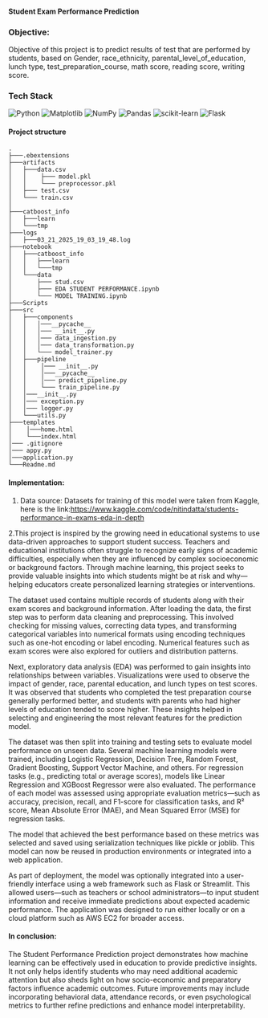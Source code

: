 #### Student Exam Performance Prediction

### Objective:
Objective of this project is to predict results of test that are performed by students, based on Gender, race_ethnicity, parental_level_of_education, lunch type, test_preparation_course, math score, reading score, writing score.

### Tech Stack
![Python](https://img.shields.io/badge/python-3670A0?style=for-the-badge&logo=python&logoColor=ffdd54)  ![Matplotlib](https://img.shields.io/badge/Matplotlib-%23ffffff.svg?style=for-the-badge&logo=Matplotlib&logoColor=black)  ![NumPy](https://img.shields.io/badge/numpy-%23013243.svg?style=for-the-badge&logo=numpy&logoColor=white)  ![Pandas](https://img.shields.io/badge/pandas-%23150458.svg?style=for-the-badge&logo=pandas&logoColor=white)  ![scikit-learn](https://img.shields.io/badge/scikit--learn-%23F7931E.svg?style=for-the-badge&logo=scikit-learn&logoColor=white) ![Flask](https://img.shields.io/badge/flask-%23000.svg?style=for-the-badge&logo=flask&logoColor=white)

#### Project structure

    .
    ├───.ebextensions
    ├───artifacts
    │   ├───data.csv
    │   │    ├─── model.pkl
    │   │    └─── preprocessor.pkl
    │   ├─── test.csv
    │   └─── train.csv
    │
    ├───catboost_info
    │   ├───learn
    │   └───tmp
    ├───logs
    │   ├───03_21_2025_19_03_19_48.log
    ├───notebook
    │   ├───catboost_info
    │   │   ├───learn
    │   │   └───tmp
    │   └───data
    │       ├─── stud.csv
    │       ├─── EDA STUDENT PERFORMANCE.ipynb
    │       └─── MODEL TRAINING.ipynb
    ├───Scripts
    ├───src
    │   ├───components
    │   │   │───__pycache__
    │   │   │─── __init__.py
    │   │   │─── data_ingestion.py     
    │   │   │─── data_transformation.py
    │   │   └─── model_trainer.py
    │   ├───pipeline
    │   │    │─── __init__.py
    │   │    │───__pycache__
    │   │    │─── predict_pipeline.py
    │   │    └─── train_pipeline.py  
    │   │───__init__.py
    │   │─── exception.py
    │   │─── logger.py  
    │   └───utils.py
    ├───templates
    │    │───home.html
    │    └───index.html
    │─── .gitignore
    │─── appy.py
    │───application.py
    └───Readme.md

#### Implementation:

1. Data source: Datasets for training of this model were taken from Kaggle, here is the link:https://www.kaggle.com/code/nitindatta/students-performance-in-exams-eda-in-depth

2.This project is inspired by the growing need in educational systems to use data-driven approaches to support student success. Teachers and educational institutions often struggle to recognize early signs of academic difficulties, especially when they are influenced by complex socioeconomic or background factors. Through machine learning, this project seeks to provide valuable insights into which students might be at risk and why—helping educators create personalized learning strategies or interventions.

The dataset used contains multiple records of students along with their exam scores and background information. After loading the data, the first step was to perform data cleaning and preprocessing. This involved checking for missing values, correcting data types, and transforming categorical variables into numerical formats using encoding techniques such as one-hot encoding or label encoding. Numerical features such as exam scores were also explored for outliers and distribution patterns.

Next, exploratory data analysis (EDA) was performed to gain insights into relationships between variables. Visualizations were used to observe the impact of gender, race, parental education, and lunch types on test scores. It was observed that students who completed the test preparation course generally performed better, and students with parents who had higher levels of education tended to score higher. These insights helped in selecting and engineering the most relevant features for the prediction model.

The dataset was then split into training and testing sets to evaluate model performance on unseen data. Several machine learning models were trained, including Logistic Regression, Decision Tree, Random Forest, Gradient Boosting, Support Vector Machine, and others. For regression tasks (e.g., predicting total or average scores), models like Linear Regression and XGBoost Regressor were also evaluated. The performance of each model was assessed using appropriate evaluation metrics—such as accuracy, precision, recall, and F1-score for classification tasks, and R² score, Mean Absolute Error (MAE), and Mean Squared Error (MSE) for regression tasks.

The model that achieved the best performance based on these metrics was selected and saved using serialization techniques like pickle or joblib. This model can now be reused in production environments or integrated into a web application.

As part of deployment, the model was optionally integrated into a user-friendly interface using a web framework such as Flask or Streamlit. This allowed users—such as teachers or school administrators—to input student information and receive immediate predictions about expected academic performance. The application was designed to run either locally or on a cloud platform such as AWS EC2 for broader access.

#### In conclusion:
The Student Performance Prediction project demonstrates how machine learning can be effectively used in education to provide predictive insights. It not only helps identify students who may need additional academic attention but also sheds light on how socio-economic and preparatory factors influence academic outcomes. Future improvements may include incorporating behavioral data, attendance records, or even psychological metrics to further refine predictions and enhance model interpretability.

